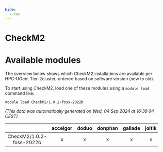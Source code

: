 ```yaml
---
hide:
  - toc
---
```


CheckM2
=======

# Available modules


The overview below shows which CheckM2 installations are available per HPC-UGent Tier-2cluster, ordered based on software version (new to old).

To start using CheckM2, load one of these modules using a `module load` command like:

```shell
module load CheckM2/1.0.2-foss-2022b
```

*(This data was automatically generated on Wed, 04 Sep 2024 at 16:39:04 CEST)*  

| |accelgor|doduo|donphan|gallade|joltik|shinx|skitty|
| :---: | :---: | :---: | :---: | :---: | :---: | :---: | :---: |
|CheckM2/1.0.2-foss-2022b|x|x|x|x|x|-|x|
